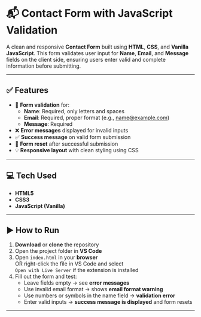 # 📬 **Contact Form with JavaScript Validation**

A clean and responsive **Contact Form** built using **HTML**, **CSS**, and **Vanilla JavaScript**. This form validates user input for **Name**, **Email**, and **Message** fields on the client side, ensuring users enter valid and complete information before submitting.

---

## ✅ **Features**

- 📝 **Form validation** for:
  - **Name**: Required, only letters and spaces
  - **Email**: Required, proper format (e.g., name@example.com)
  - **Message**: Required
- ❌ **Error messages** displayed for invalid inputs
- ✅ **Success message** on valid form submission
- 🔄 **Form reset** after successful submission
- 💡 **Responsive layout** with clean styling using CSS

---

## 💻 **Tech Used**

- **HTML5**
- **CSS3**
- **JavaScript (Vanilla)**

---

## ▶️ **How to Run**

1. **Download** or **clone** the repository  
2. Open the project folder in **VS Code**  
3. Open `index.html` in your **browser**  
   OR right-click the file in VS Code and select  
   `Open with Live Server` if the extension is installed  
4. Fill out the form and test:
   - Leave fields empty → see **error messages**
   - Use invalid email format → shows **email format warning**
   - Use numbers or symbols in the name field → **validation error**
   - Enter valid inputs → **success message is displayed** and form resets

---

